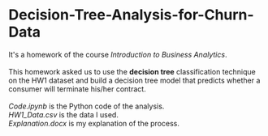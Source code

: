 # Decision-Tree-Analysis-for-Churn-Data
It's a homework of the course _Introduction to Business Analytics_. 
</br></br>This homework asked us to use the **decision tree** classification technique on the HW1 dataset and build a decision tree model that predicts whether a consumer will terminate his/her contract.
</br></br>_Code.ipynb_ is the Python code of the analysis.
</br>_HW1_Data.csv_ is the data I used.
</br>_Explanation.docx_ is my explanation of the process.
